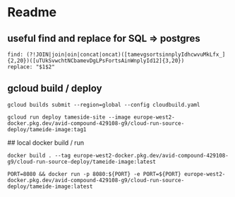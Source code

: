 
# Readme


## useful find and replace for SQL => postgres
```
find: (?!JOIN|join|oin|concat|oncat)([tamevgsortsinnplyIdhcwvuMkLfx_]{2,20})([uTUkSvwchtNCbamevDgLPsFortsAinWnplyId12]{3,20})
replace: "$1$2"
```


## gcloud build / deploy
```
gcloud builds submit --region=global --config cloudbuild.yaml
```

```
gcloud run deploy tameside-site --image europe-west2-docker.pkg.dev/avid-compound-429108-g9/cloud-run-source-deploy/tameide-image:tag1
```

## local docker build / run

```
docker build . --tag europe-west2-docker.pkg.dev/avid-compound-429108-g9/cloud-run-source-deploy/tameide-image:latest
```

```
PORT=8080 && docker run -p 8080:${PORT} -e PORT=${PORT} europe-west2-docker.pkg.dev/avid-compound-429108-g9/cloud-run-source-deploy/tameide-image:latest                  
```
